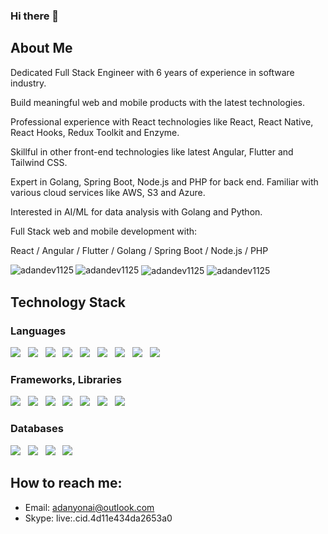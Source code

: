 
### Hi there 👋


## About Me

Dedicated Full Stack Engineer with 6 years of experience in software industry.

Build meaningful web and mobile products with the latest technologies.

Professional experience with React technologies like React, React Native, React Hooks, Redux Toolkit and Enzyme.

Skillful in other front-end technologies like latest Angular, Flutter and Tailwind CSS.

Expert in Golang, Spring Boot, Node.js and PHP for back end. Familiar with various cloud services like AWS, S3 and Azure.

Interested in AI/ML for data analysis with Golang and Python.



Full Stack web and mobile development with:

React / Angular / Flutter / Golang / Spring Boot / Node.js / PHP

<img src="https://komarev.com/ghpvc/?username=adandev1125&label=Profile%20views&color=4e982f&style=for-the-badge" alt="adandev1125" />

<img align="left" src="https://github-readme-stats.vercel.app/api/top-langs?username=adandev1125&show_icons=true&locale=en&layout=compact" alt="adandev1125" />
<img align="center" src="https://github-readme-stats.vercel.app/api?username=adandev1125&show_icons=true&locale=en" alt="adandev1125" />
<img align="center" src="https://github-readme-streak-stats.herokuapp.com/?user=adandev1125&" alt="adandev1125" />

## Technology Stack
### Languages
<img src="https://img.shields.io/badge/C++-3eb414?style=for-the-badge"/>&nbsp;&nbsp;
<img src="https://img.shields.io/badge/Java-d28139?style=for-the-badge"/>&nbsp;&nbsp;
<img src="https://img.shields.io/badge/SQL-9e39d2?style=for-the-badge"/>&nbsp;&nbsp;
<img src="https://img.shields.io/badge/Golang-4dacd7?style=for-the-badge&logo=go&logoColor=white"/>&nbsp;&nbsp;
<img src="https://img.shields.io/badge/Javascript-333333?style=for-the-badge&logo=javascript"/>&nbsp;&nbsp;
<img src="https://img.shields.io/badge/TypeScript-4879c7?style=for-the-badge&logo=TypeScript&logoColor=white"/>&nbsp;&nbsp;
<img src="https://img.shields.io/badge/PHP-797cb5?style=for-the-badge&logo=php&logoColor=white"/>&nbsp;&nbsp;
<img src="https://img.shields.io/badge/HTML5-d35126?style=for-the-badge&logo=html5&logoColor=white"/>&nbsp;&nbsp;
<img src="https://img.shields.io/badge/CSS3-ae4471?style=for-the-badge&logo=css3"/>&nbsp;&nbsp;

### Frameworks, Libraries
<img src="https://img.shields.io/badge/Spring%20Boot-7ab23b?style=for-the-badge&logo=spring&logoColor=white"/>&nbsp;&nbsp;
<img src="https://img.shields.io/badge/Node.js-4e982f?style=for-the-badge&logo=node.js&logoColor=white"/>&nbsp;&nbsp;
<img src="https://img.shields.io/badge/React-247cde?style=for-the-badge&logo=react&logoColor=white"/>&nbsp;&nbsp;
<img src="https://img.shields.io/badge/React Native-247cde?style=for-the-badge&logo=react&logoColor=white"/>&nbsp;&nbsp;
<img src="https://img.shields.io/badge/Angular-red?style=for-the-badge&logo=Angular"/>&nbsp;&nbsp;
<img src="https://img.shields.io/badge/TailwindCSS-52b6d4?style=for-the-badge&logo=tailwindcss&logoColor=white"/>&nbsp;&nbsp;
<img src="https://img.shields.io/badge/CodeIgniter-de4524?style=for-the-badge&logo=codeigniter&logoColor=white"/>&nbsp;&nbsp;

### Databases
<img src="https://img.shields.io/badge/MySQL-517aa1?style=for-the-badge&logo=mysql&logoColor=white"/>&nbsp;&nbsp;
<img src="https://img.shields.io/badge/Oracle-870f0f?style=for-the-badge&logo=oracle&logoColor=white"/>&nbsp;&nbsp;
<img src="https://img.shields.io/badge/MongoDB-5ca146?style=for-the-badge&logo=mongodb&logoColor=white"/>&nbsp;&nbsp;
<img src="https://img.shields.io/badge/Firebase-333333?style=for-the-badge&logo=firebase"/>&nbsp;&nbsp;

## How to reach me:
- Email: adanyonai@outlook.com
- Skype: live:.cid.4d11e434da2653a0
